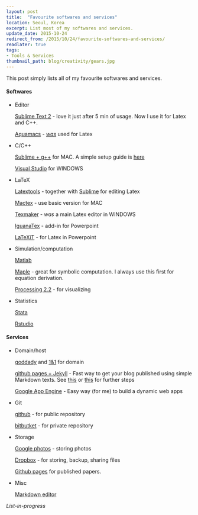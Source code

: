 ```yaml
--- 
layout: post
title:  "Favourite softwares and services"
location: Seoul, Korea
excerpt: List most of my softwares and services.
update_date: 2015-10-24
redirect_from: /2015/10/24/favourite-softwares-and-services/
readlater: true
tags:
- Tools & Services
thumbnail_path: blog/creativity/gears.jpg
---
```

This post simply lists all of my favourite softwares and services.

#### Softwares
* Editor

    [Sublime Text 2](https://www.sublimetext.com) - love it just after 5 min of usage. Now I use it for Latex and C++.

    [Aquamacs](http://aquamacs.org) - *[was](notes/emacs-as-latex-editor/)* used for Latex

* C/C++

    [Sublime + g++](http://www.freshtechtips.com/2015/03/sublime-text-c-cplusplus-add-ons-packages.html) for MAC. A simple setup guide is [here](http://stephencoakley.com/2015/01/21/guide-setting-up-a-simple-c-development-environment-on-windows)

    [Visual Studio](https://www.visualstudio.com/en-us/products/visual-studio-community-vs.aspx) for WINDOWS

* LaTeX

    [Latextools](https://github.com/SublimeText/LaTeXTools) - together with [Sublime](https://www.sublimetext.com) for editing Latex

    [Mactex](https://tug.org/mactex/) - use basic version for MAC

    [Texmaker](http://www.xm1math.net/texmaker/) - *was* a main Latex editor in WINDOWS

    [IguanaTex](http://www.jonathanleroux.org/software/iguanatex/download.html) - add-in for Powerpoint

    [LaTeXiT](http://www.chachatelier.fr/latexit/latexit-downloads.php?lang=en) - for Latex in Powerpoint

* Simulation/computation

    [Matlab](http://my.snu.ac.kr/mysnu/statics/nespot3/software_use_eng.html) 

    [Maple](http://www.maplesoft.com/products/maple/) - great for symbolic computation. I always use this first for equation derivation.

    [Processing 2.2](https://processing.org/download/?processing) - for visualizing

* Statistics

    [Stata](http://huit.harvard.edu/services/campus-licensed-software) 

    [Rstudio](https://www.rstudio.com/products/rstudio/)


#### Services
* Domain/host

    [goddady](https://www.godaddy.com)  and [1&1](http://www.1and1.com) for domain

    [github pages + Jekyll](http://joshualande.com/jekyll-github-pages-poole/) - Fast way to get your blog published using simple Markdown texts. See [this](http://www.smashingmagazine.com/2014/08/build-blog-jekyll-github-pages/) or [this](https://developmentseed.org/blog/2012/07/27/build-cms-free-websites/) for further steps

    [Google App Engine](https://cloud.google.com/appengine/docs/python/gettingstartedpython27/introduction) - Easy way (for me) to build a dynamic web apps

* Git

    [github](https://github.com) - for public repository
    
    [bitbutket](https://bitbucket.org/) - for private repository
  
* Storage
    
    [Google photos](https://photos.google.com) - storing photos
    
    [Dropbox](https://db.tt/UMWHnQf) - for storing, backup, sharing files
    
    [Github pages](https://pages.github.com/) for published papers.
 
* Misc
    
    [Markdown editor](https://jbt.github.io/markdown-editor)
    
    
*List-in-progress*